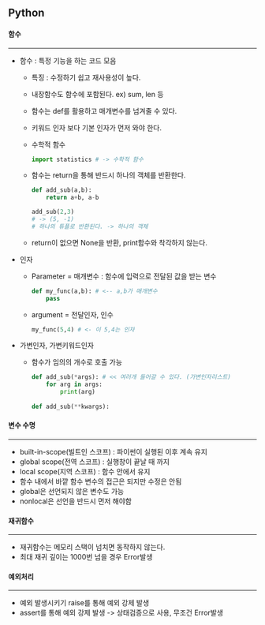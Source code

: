 ## Python



#### 함수

--------------------------------

- 함수 : 특정 기능을 하는 코드 모음

  - 특징 : 수정하기 쉽고 재사용성이 높다.

  - 내장함수도 함수에 포함된다. ex) sum, len 등

  - 함수는 def를 활용하고 매개변수를 넘겨줄 수 있다.

  - 키워드 인자 보다 기본 인자가 먼저 와야 한다.

  - 수학적 함수

      ```python
      import statistics # -> 수학적 함수
      ```
      
  - 함수는 return을 통해 반드시 하나의 객체를 반환한다.

      ```python
      def add_sub(a,b):
          return a+b, a-b
      
      add_sub(2,3)
      # -> (5, -1)
      # 하나의 튜플로 반환된다. -> 하나의 객체
      ```

  - return이 없으면 None을 반환, print함수와 착각하지 않는다.



- 인자

  - Parameter = 매개변수 : 함수에 입력으로 전달된 값을 받는 변수

    ```Python
    def my_func(a,b): # <-- a,b가 매개변수
        pass
    ```

  - argument = 전달인자, 인수

    ```python
    my_func(5,4) # <- 이 5,4는 인자
    ```



- 가변인자, 가변키워드인자

  - 함수가 임의의 개수로 호출 가능

    ```python
    def add_sub(*args): # << 여러개 들어갈 수 있다. (가변인자리스트)
        for arg in args:
            print(arg)
            
    def add_sub(**kwargs):
    ```



#### 변수 수명

-----------------------

- built-in-scope(빌트인 스코프) : 파이썬이 실행된 이후 계속 유지
- global scope(전역 스코프) : 실행창이 끝날 때 까지
- local scope(지역 스코프) : 함수 안에서 유지
- 함수 내에서 바깥 함수 변수의 접근은 되지만 수정은 안됨
- global은 선언되지 않은 변수도 가능
- nonlocal은 선언을 반드시 먼저 해야함



#### 재귀함수

---------------------

- 재귀함수는 메모리 스택이 넘치면 동작하지 않는다.
- 최대 재귀 깊이는 1000번 넘을 경우 Error발생



#### 예외처리

--------------------

- 예외 발생시키기 raise를 통해 예외 강제 발생
- assert를 통해 예외 강제 발생 -> 상태검증으로 사용, 무조건 Error발생